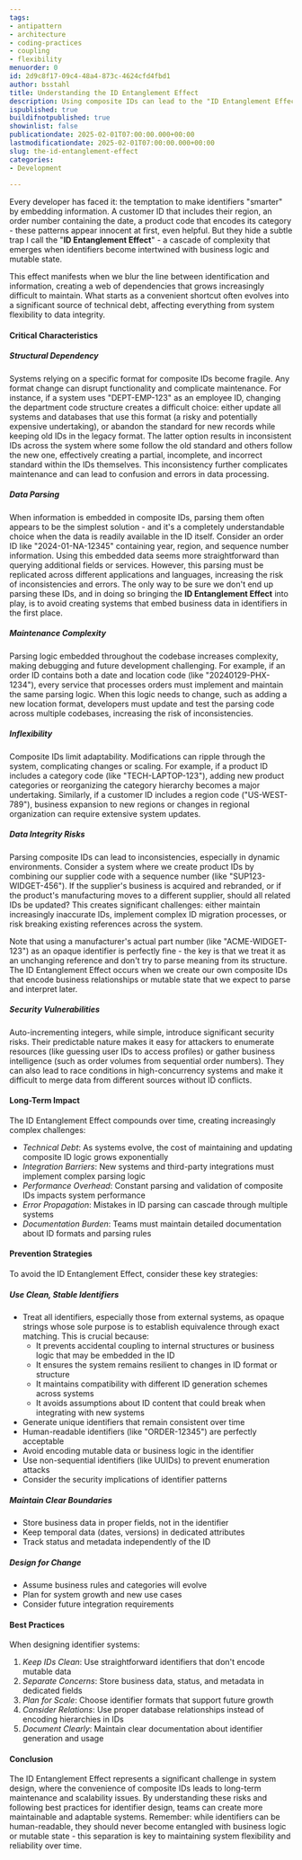 ```yaml
---
tags:
- antipattern
- architecture
- coding-practices
- coupling
- flexibility
menuorder: 0
id: 2d9c8f17-09c4-48a4-873c-4624cfd4fbd1
author: bsstahl
title: Understanding the ID Entanglement Effect
description: Using composite IDs can lead to the "ID Entanglement Effect," causing structural dependency, data parsing issues, maintenance complexity, inflexibility, and data integrity risks to our applications. To avoid these pitfalls, it's recommended to use clear, atomic identifiers, which enhance scalability, maintainability, and data integrity.
ispublished: true
buildifnotpublished: true
showinlist: false
publicationdate: 2025-02-01T07:00:00.000+00:00
lastmodificationdate: 2025-02-01T07:00:00.000+00:00
slug: the-id-entanglement-effect
categories:
- Development
        
---
```

Every developer has faced it: the temptation to make identifiers "smarter" by embedding information. A customer ID that includes their region, an order number containing the date, a product code that encodes its category - these patterns appear innocent at first, even helpful. But they hide a subtle trap I call the "**ID Entanglement Effect**" - a cascade of complexity that emerges when identifiers become intertwined with business logic and mutable state.

This effect manifests when we blur the line between identification and information, creating a web of dependencies that grows increasingly difficult to maintain. What starts as a convenient shortcut often evolves into a significant source of technical debt, affecting everything from system flexibility to data integrity.

#### Critical Characteristics

##### Structural Dependency

Systems relying on a specific format for composite IDs become fragile. Any format change can disrupt functionality and complicate maintenance. For instance, if a system uses "DEPT-EMP-123" as an employee ID, changing the department code structure creates a difficult choice: either update all systems and databases that use this format (a risky and potentially expensive undertaking), or abandon the standard for new records while keeping old IDs in the legacy format. The latter option results in inconsistent IDs across the system where some follow the old standard and others follow the new one, effectively creating a partial, incomplete, and incorrect standard within the IDs themselves. This inconsistency further complicates maintenance and can lead to confusion and errors in data processing.

##### Data Parsing

When information is embedded in composite IDs, parsing them often appears to be the simplest solution - and it's a completely understandable choice when the data is readily available in the ID itself. Consider an order ID like "2024-01-NA-12345" containing year, region, and sequence number information. Using this embedded data seems more straightforward than querying additional fields or services. However, this parsing must be replicated across different applications and languages, increasing the risk of inconsistencies and errors. The only way to be sure we don't end up parsing these IDs, and in doing so bringing the **ID Entanglement Effect** into play, is to avoid creating systems that embed business data in identifiers in the first place.

##### Maintenance Complexity

Parsing logic embedded throughout the codebase increases complexity, making debugging and future development challenging. For example, if an order ID contains both a date and location code (like "20240129-PHX-1234"), every service that processes orders must implement and maintain the same parsing logic. When this logic needs to change, such as adding a new location format, developers must update and test the parsing code across multiple codebases, increasing the risk of inconsistencies.

##### Inflexibility

Composite IDs limit adaptability. Modifications can ripple through the system, complicating changes or scaling. For example, if a product ID includes a category code (like "TECH-LAPTOP-123"), adding new product categories or reorganizing the category hierarchy becomes a major undertaking. Similarly, if a customer ID includes a region code ("US-WEST-789"), business expansion to new regions or changes in regional organization can require extensive system updates.

##### Data Integrity Risks

Parsing composite IDs can lead to inconsistencies, especially in dynamic environments. Consider a system where we create product IDs by combining our supplier code with a sequence number (like "SUP123-WIDGET-456"). If the supplier's business is acquired and rebranded, or if the product's manufacturing moves to a different supplier, should all related IDs be updated? This creates significant challenges: either maintain increasingly inaccurate IDs, implement complex ID migration processes, or risk breaking existing references across the system.

Note that using a manufacturer's actual part number (like "ACME-WIDGET-123") as an opaque identifier is perfectly fine - the key is that we treat it as an unchanging reference and don't try to parse meaning from its structure. The ID Entanglement Effect occurs when we create our own composite IDs that encode business relationships or mutable state that we expect to parse and interpret later.

##### Security Vulnerabilities

Auto-incrementing integers, while simple, introduce significant security risks. Their predictable nature makes it easy for attackers to enumerate resources (like guessing user IDs to access profiles) or gather business intelligence (such as order volumes from sequential order numbers). They can also lead to race conditions in high-concurrency systems and make it difficult to merge data from different sources without ID conflicts.

#### Long-Term Impact

The ID Entanglement Effect compounds over time, creating increasingly complex challenges:

* _Technical Debt_: As systems evolve, the cost of maintaining and updating composite ID logic grows exponentially
* _Integration Barriers_: New systems and third-party integrations must implement complex parsing logic
* _Performance Overhead_: Constant parsing and validation of composite IDs impacts system performance
* _Error Propagation_: Mistakes in ID parsing can cascade through multiple systems
* _Documentation Burden_: Teams must maintain detailed documentation about ID formats and parsing rules

#### Prevention Strategies

To avoid the ID Entanglement Effect, consider these key strategies:

##### Use Clean, Stable Identifiers

* Treat all identifiers, especially those from external systems, as opaque strings whose sole purpose is to establish equivalence through exact matching. This is crucial because:
  * It prevents accidental coupling to internal structures or business logic that may be embedded in the ID
  * It ensures the system remains resilient to changes in ID format or structure
  * It maintains compatibility with different ID generation schemes across systems
  * It avoids assumptions about ID content that could break when integrating with new systems
* Generate unique identifiers that remain consistent over time
* Human-readable identifiers (like "ORDER-12345") are perfectly acceptable
* Avoid encoding mutable data or business logic in the identifier
* Use non-sequential identifiers (like UUIDs) to prevent enumeration attacks
* Consider the security implications of identifier patterns

##### Maintain Clear Boundaries

* Store business data in proper fields, not in the identifier
* Keep temporal data (dates, versions) in dedicated attributes
* Track status and metadata independently of the ID

##### Design for Change

* Assume business rules and categories will evolve
* Plan for system growth and new use cases
* Consider future integration requirements

#### Best Practices

When designing identifier systems:

1. _Keep IDs Clean_: Use straightforward identifiers that don't encode mutable data
2. _Separate Concerns_: Store business data, status, and metadata in dedicated fields
3. _Plan for Scale_: Choose identifier formats that support future growth
4. _Consider Relations_: Use proper database relationships instead of encoding hierarchies in IDs
5. _Document Clearly_: Maintain clear documentation about identifier generation and usage

#### Conclusion

The ID Entanglement Effect represents a significant challenge in system design, where the convenience of composite IDs leads to long-term maintenance and scalability issues. By understanding these risks and following best practices for identifier design, teams can create more maintainable and adaptable systems. Remember: while identifiers can be human-readable, they should never become entangled with business logic or mutable state - this separation is key to maintaining system flexibility and reliability over time.
